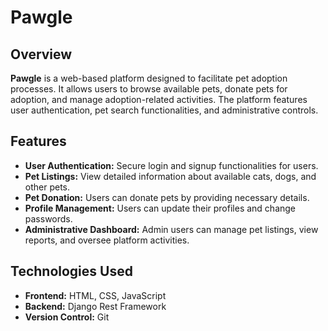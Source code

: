 # Pawgle

## Overview
**Pawgle** is a web-based platform designed to facilitate pet adoption processes. It allows users to browse available pets, donate pets for adoption, and manage adoption-related activities. The platform features user authentication, pet search functionalities, and administrative controls.

## Features
- **User Authentication:** Secure login and signup functionalities for users.
- **Pet Listings:** View detailed information about available cats, dogs, and other pets.
- **Pet Donation:** Users can donate pets by providing necessary details.
- **Profile Management:** Users can update their profiles and change passwords.
- **Administrative Dashboard:** Admin users can manage pet listings, view reports, and oversee platform activities.

## Technologies Used
- **Frontend:** HTML, CSS, JavaScript
- **Backend:** Django Rest Framework
- **Version Control:** Git
